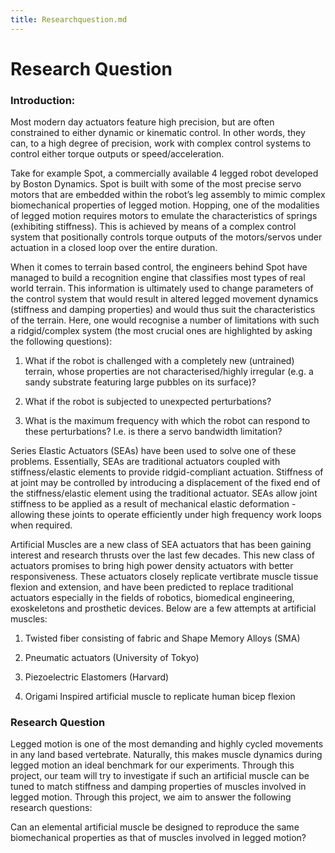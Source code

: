 ```yaml
---
title: Researchquestion.md
---
```



# Research Question


### Introduction:

Most modern day actuators feature high precision, but are often constrained to either dynamic or kinematic control. In other words, they can, to a high degree of precision, work with complex control systems to control either torque outputs or speed/acceleration. 

Take for example Spot, a commercially available 4 legged robot developed by Boston Dynamics. Spot is built with some of the most precise servo motors that are embedded within the robot’s leg assembly to mimic complex biomechanical properties of legged motion. Hopping, one of the modalities of legged motion requires motors to emulate the characteristics of springs (exhibiting stiffness). This is achieved by means of a complex control system that positionally controls torque outputs of the motors/servos under actuation in a closed loop over the entire duration.

When it comes to terrain based control, the engineers behind Spot have managed to build a recognition engine that classifies most types of real world terrain. This information is ultimately used to change parameters of the control system that would result in altered legged movement dynamics (stiffness and damping properties) and would thus suit the characteristics of the terrain. Here, one would recognise a number of limitations with such a ridgid/complex system (the most crucial ones are highlighted by asking the following questions):

1. What if the robot is challenged with a completely new (untrained) terrain, whose properties are not characterised/highly irregular (e.g. a sandy substrate featuring large pubbles on its surface)?

2. What if the robot is subjected to unexpected perturbations?

3. What is the maximum frequency with which the robot can respond to these perturbations? I.e. is there a servo bandwidth limitation?


Series Elastic Actuators (SEAs) have been used to solve one of these problems. Essentially, SEAs are traditional actuators coupled with stiffness/elastic elements to provide ridgid-compliant actuation. Stiffness of at joint may be controlled by introducing a displacement of the fixed end of the stiffness/elastic element using the traditional actuator. SEAs allow joint stiffness to be applied as a result of mechanical elastic deformation - allowing these joints to operate efficiently under high frequency work loops when required.

Artificial Muscles are a new class of SEA actuators that has been gaining interest and research thrusts over the last few decades. This new class of actuators promises to bring high power density actuators with better responsiveness. These actuators closely replicate vertibrate muscle tissue flexion and extension, and have been predicted to replace traditional actuators especially in the fields of robotics, biomedical engineering, exoskeletons and prosthetic devices. Below are a few attempts at artificial muscles:

1. Twisted fiber consisting of fabric and Shape Memory Alloys (SMA) 

2. Pneumatic actuators (University of Tokyo)

3. Piezoelectric Elastomers (Harvard)

4. Origami Inspired artificial muscle to replicate human bicep flexion

### Research Question

Legged motion is one of the most demanding and highly cycled movements in any land based vertebrate. Naturally, this makes muscle dynamics during legged motion an ideal benchmark for our experiments. Through this project, our team will try to investigate if such an artificial muscle can be tuned to match stiffness and damping properties of muscles involved in legged motion. Through this project, we aim to answer the following research questions:

Can an elemental artificial muscle be designed to reproduce the same biomechanical properties as that of muscles involved in legged motion?



